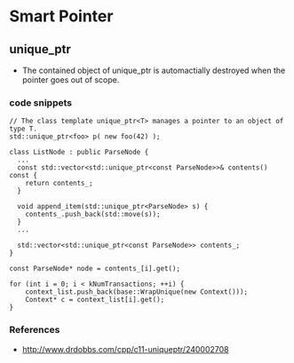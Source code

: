 # Smart Pointer
## unique_ptr

* The contained object of unique_ptr is automactially destroyed when the pointer goes out of scope.



### code snippets

```
// The class template unique_ptr<T> manages a pointer to an object of type T.
std::unique_ptr<foo> p( new foo(42) );
```

```
class ListNode : public ParseNode {
  ...
  const std::vector<std::unique_ptr<const ParseNode>>& contents() const {
    return contents_;
  }
  
  void append_item(std::unique_ptr<ParseNode> s) {
    contents_.push_back(std::move(s));
  }
  ...
  
  std::vector<std::unique_ptr<const ParseNode>> contents_;
}
```
```
const ParseNode* node = contents_[i].get();
```

```
for (int i = 0; i < kNumTransactions; ++i) {
    context_list.push_back(base::WrapUnique(new Context()));
    Context* c = context_list[i].get();
}
```

### References
* http://www.drdobbs.com/cpp/c11-uniqueptr/240002708
